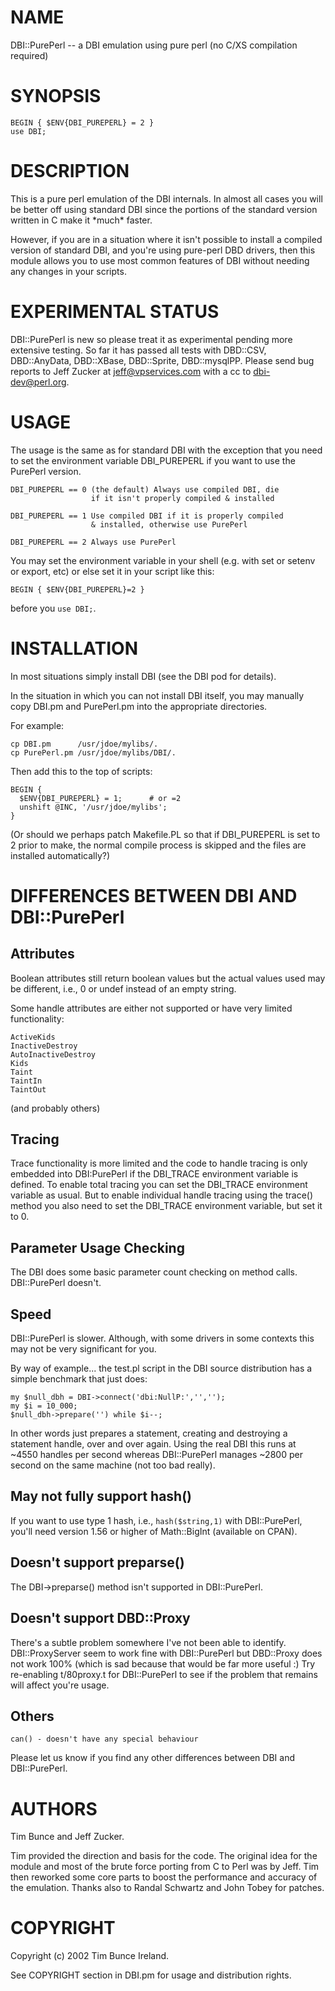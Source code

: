 # NAME

DBI::PurePerl -- a DBI emulation using pure perl (no C/XS compilation required)

# SYNOPSIS

    BEGIN { $ENV{DBI_PUREPERL} = 2 }
    use DBI;

# DESCRIPTION

This is a pure perl emulation of the DBI internals.  In almost all
cases you will be better off using standard DBI since the portions
of the standard version written in C make it \*much\* faster.

However, if you are in a situation where it isn't possible to install
a compiled version of standard DBI, and you're using pure-perl DBD
drivers, then this module allows you to use most common features
of DBI without needing any changes in your scripts.

# EXPERIMENTAL STATUS

DBI::PurePerl is new so please treat it as experimental pending
more extensive testing.  So far it has passed all tests with DBD::CSV,
DBD::AnyData, DBD::XBase, DBD::Sprite, DBD::mysqlPP.  Please send
bug reports to Jeff Zucker at <jeff@vpservices.com> with a cc to
<dbi-dev@perl.org>.

# USAGE

The usage is the same as for standard DBI with the exception
that you need to set the environment variable DBI\_PUREPERL if
you want to use the PurePerl version.

    DBI_PUREPERL == 0 (the default) Always use compiled DBI, die
                      if it isn't properly compiled & installed

    DBI_PUREPERL == 1 Use compiled DBI if it is properly compiled
                      & installed, otherwise use PurePerl

    DBI_PUREPERL == 2 Always use PurePerl

You may set the environment variable in your shell (e.g. with
set or setenv or export, etc) or else set it in your script like
this:

    BEGIN { $ENV{DBI_PUREPERL}=2 }

before you `use DBI;`.

# INSTALLATION

In most situations simply install DBI (see the DBI pod for details).

In the situation in which you can not install DBI itself, you
may manually copy DBI.pm and PurePerl.pm into the appropriate
directories.

For example:

    cp DBI.pm      /usr/jdoe/mylibs/.
    cp PurePerl.pm /usr/jdoe/mylibs/DBI/.

Then add this to the top of scripts:

    BEGIN {
      $ENV{DBI_PUREPERL} = 1;      # or =2
      unshift @INC, '/usr/jdoe/mylibs';
    }

(Or should we perhaps patch Makefile.PL so that if DBI\_PUREPERL
is set to 2 prior to make, the normal compile process is skipped
and the files are installed automatically?)

# DIFFERENCES BETWEEN DBI AND DBI::PurePerl

## Attributes

Boolean attributes still return boolean values but the actual values
used may be different, i.e., 0 or undef instead of an empty string.

Some handle attributes are either not supported or have very limited
functionality:

    ActiveKids
    InactiveDestroy
    AutoInactiveDestroy
    Kids
    Taint
    TaintIn
    TaintOut

(and probably others)

## Tracing

Trace functionality is more limited and the code to handle tracing is
only embedded into DBI:PurePerl if the DBI\_TRACE environment variable
is defined.  To enable total tracing you can set the DBI\_TRACE
environment variable as usual.  But to enable individual handle
tracing using the trace() method you also need to set the DBI\_TRACE
environment variable, but set it to 0.

## Parameter Usage Checking

The DBI does some basic parameter count checking on method calls.
DBI::PurePerl doesn't.

## Speed

DBI::PurePerl is slower. Although, with some drivers in some
contexts this may not be very significant for you.

By way of example... the test.pl script in the DBI source
distribution has a simple benchmark that just does:

    my $null_dbh = DBI->connect('dbi:NullP:','','');
    my $i = 10_000;
    $null_dbh->prepare('') while $i--;

In other words just prepares a statement, creating and destroying
a statement handle, over and over again.  Using the real DBI this
runs at ~4550 handles per second whereas DBI::PurePerl manages
~2800 per second on the same machine (not too bad really).

## May not fully support hash()

If you want to use type 1 hash, i.e., `hash($string,1)` with
DBI::PurePerl, you'll need version 1.56 or higher of Math::BigInt
(available on CPAN).

## Doesn't support preparse()

The DBI->preparse() method isn't supported in DBI::PurePerl.

## Doesn't support DBD::Proxy

There's a subtle problem somewhere I've not been able to identify.
DBI::ProxyServer seem to work fine with DBI::PurePerl but DBD::Proxy
does not work 100% (which is sad because that would be far more useful :)
Try re-enabling t/80proxy.t for DBI::PurePerl to see if the problem
that remains will affect you're usage.

## Others

    can() - doesn't have any special behaviour

Please let us know if you find any other differences between DBI
and DBI::PurePerl.

# AUTHORS

Tim Bunce and Jeff Zucker.

Tim provided the direction and basis for the code.  The original
idea for the module and most of the brute force porting from C to
Perl was by Jeff. Tim then reworked some core parts to boost the
performance and accuracy of the emulation. Thanks also to Randal
Schwartz and John Tobey for patches.

# COPYRIGHT

Copyright (c) 2002  Tim Bunce  Ireland.

See COPYRIGHT section in DBI.pm for usage and distribution rights.
